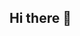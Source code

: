 ## Hi there 👋

<!--
**henrietb/henrietb** is a ✨ _special_ ✨ repository because its `README.md` (this file) appears on your GitHub profile.

Here are some ideas to get you started:

- My name is Henriette!
- 🔭 I’m currently studying IT at UIA in Kristiansand.
- 🌱 I’m new to GitHub and currently learning about programming and coding. 
- I like to write, paint, play tennis and hang out with friends.

